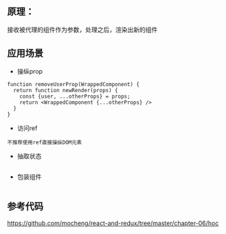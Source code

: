 ## 原理：
接收被代理的组件作为参数，处理之后，渲染出新的组件

## 应用场景

- 操纵prop
```
function removeUserProp(WrappedComponent) {
  return function newRender(props) {
    const {user, ...otherProps} = props;
    return <WrappedComponent {...otherProps} />
  }
}
```

- 访问ref
```
不推荐使用ref直接操纵DOM元素
```

- 抽取状态
```

```

- 包装组件
```

```

## 参考代码

https://github.com/mocheng/react-and-redux/tree/master/chapter-06/hoc




















